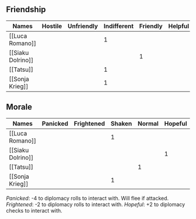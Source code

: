

## Friendship
| Names             | Hostile | Unfriendly | Indifferent | Friendly | Helpful |
| ----------------- | ------- | ---------- | ----------- | -------- | ------- |
| [[Luca Romano]]   |         |            | 1           |          |         |
| [[Siaku Dolrino]] |         |            |             | 1        |         |
| [[Tatsu]]         |         |            | 1           |          |         |
| [[Sonja Krieg]]   |         |            | 1           |          |         |


## Morale
| Names             | Panicked | Frightened | Shaken | Normal | Hopeful |
| ----------------- | -------- | ---------- | ------ | ------ | ------- |
| [[Luca Romano]]   |          |            | 1      |        |         |
| [[Siaku Dolrino]] |          |            |        |        | 1       |
| [[Tatsu]]         |          |            |        | 1      |         |
| [[Sonja Krieg]]   |          |            | 1      |        |         |
*Panicked*: -4 to diplomacy rolls to interact with. Will flee if attacked.
*Frightened*: -2 to diplomacy rolls to interact with.
*Hopeful*: +2 to diplomacy checks to interact with.